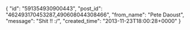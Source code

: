  {
   "id": "591354930900443",
   "post_id": "462493170453287_490608044308466",
   "from_name": "Pete Daoust",
   "message": "Shit !! :/",
   "created_time": "2013-11-23T18:00:28+0000"
 }
